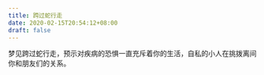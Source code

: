 ```yaml
---
title: 跨过蛇行走
date: 2020-02-15T20:54:12+08:00
draft: false
---
```


梦见跨过蛇行走，预示对疾病的恐惧一直充斥着你的生活，自私的小人在挑拨离间你和朋友们的关系。

